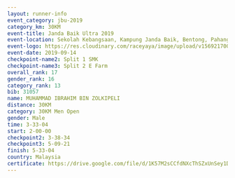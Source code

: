 ```yaml
---
layout: runner-info 
event_category: jbu-2019 
category_km: 30KM 
event-title: Janda Baik Ultra 2019  
event-location: Sekolah Kebangsaan, Kampung Janda Baik, Bentong, Pahang, Malaysia 
event-logo: https://res.cloudinary.com/raceyaya/image/upload/v1569217009/logo/janda-baik_vch1pc.jpg 
event-date: 2019-09-14 
checkpoint-name2: Split 1 SMK 
checkpoint-name3: Split 2 E Farm 
overall_rank: 17
gender_rank: 16
category_rank: 13
bib: 31057
name: MUHAMMAD IBRAHIM BIN ZOLKIPELI
distance: 30KM
category: 30KM Men Open
gender: Male
time: 3-33-04
start: 2-00-00
checkpoint2: 3-38-34
checkpoint3: 5-09-21
finish: 5-33-04
country: Malaysia
certificate: https://drive.google.com/file/d/1K57M2sCCfdNXcThSZxUnSey1DWRT74Uj/view?usp=sharing
---
```


